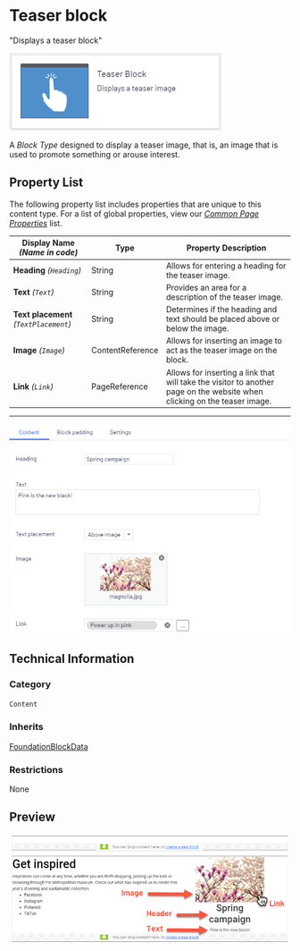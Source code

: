# Teaser block
"Displays a teaser block"

![Teaser Block](Screenshots/Teaser%20Block%20-%20icon.png)

A *Block Type* designed to display a teaser image, that is, an image that is used to promote something or arouse interest.

## Property List
The following property list includes properties that are unique to this content type. For a list of global properties, view our [*Common Page Properties*](./Common%20Page%20Properties.md) list.

Display Name *(Name in code)* | Type | Property Description
--------------|------|---------------
**Heading** *(`Heading`)* | String | Allows for entering a heading for the teaser image.
**Text** *(`Text`)* | String | Provides an area for a description of the teaser image.
**Text placement** *(`TextPlacement`)* | String | Determines if the heading and text should be placed above or below the image.
**Image** *(`Image`)* | ContentReference | Allows for inserting an image to act as the teaser image on the block.
**Link** *(`Link`)* | PageReference | Allows for inserting a link that will take the visitor to another page on the website when clicking on the teaser image.

** **
![Teaser Block - Content tab](Screenshots/Teaser%20Block%20-%20Content%20tab.png)

## Technical Information

### Category
`Content`

### Inherits
[FoundationBlockData](Foundation%20Block%20Data%20Block.md)

### Restrictions
None

## Preview
![Teaser Block](Screenshots/Teaser%20Block%20-%20Preview.png)
